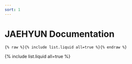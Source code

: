 ```yaml
---
sort: 1
---
```


# JAEHYUN Documentation

```
{% raw %}{% include list.liquid all=true %}{% endraw %}
```

{% include list.liquid all=true %}
